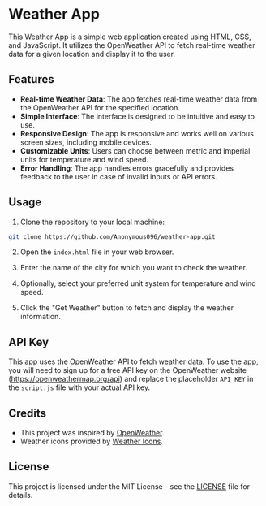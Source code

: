 # Weather App

This Weather App is a simple web application created using HTML, CSS, and JavaScript. It utilizes the OpenWeather API to fetch real-time weather data for a given location and display it to the user.

## Features

- **Real-time Weather Data**: The app fetches real-time weather data from the OpenWeather API for the specified location.
- **Simple Interface**: The interface is designed to be intuitive and easy to use.
- **Responsive Design**: The app is responsive and works well on various screen sizes, including mobile devices.
- **Customizable Units**: Users can choose between metric and imperial units for temperature and wind speed.
- **Error Handling**: The app handles errors gracefully and provides feedback to the user in case of invalid inputs or API errors.

## Usage

1. Clone the repository to your local machine:

```bash
git clone https://github.com/Anonymous096/weather-app.git
```


2. Open the `index.html` file in your web browser.

3. Enter the name of the city for which you want to check the weather.

4. Optionally, select your preferred unit system for temperature and wind speed.

5. Click the "Get Weather" button to fetch and display the weather information.

## API Key

This app uses the OpenWeather API to fetch weather data. To use the app, you will need to sign up for a free API key on the OpenWeather website (https://openweathermap.org/api) and replace the placeholder `API_KEY` in the `script.js` file with your actual API key.

## Credits

- This project was inspired by [OpenWeather](https://openweathermap.org/).
- Weather icons provided by [Weather Icons](https://erikflowers.github.io/weather-icons/).

## License

This project is licensed under the MIT License - see the [LICENSE](LICENSE) file for details.
